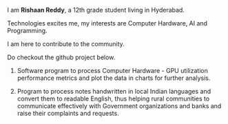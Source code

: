 I am **Rishaan Reddy**, a 12th grade student living in Hyderabad. 

Technologies excites me, my interests are Computer Hardware, AI and Programming. 

I am here to contribute to the community.

Do checkout the github project below.


1. Software program to process Computer Hardware - GPU utilization performance metrics and plot the data in charts for further analysis.
   
2. Program to process notes handwritten in local Indian languages and convert them to readable English, thus helping rural communities to communicate effectively with Government organizations and banks and raise their complaints and requests.
